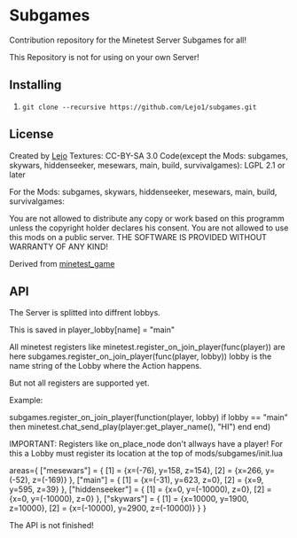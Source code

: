 Subgames
========

Contribution repository for the Minetest Server Subgames for all!

This Repository is not for using on your own Server!

Installing
----------
1. `git clone --recursive https://github.com/Lejo1/subgames.git`

License
-------

Created by [Lejo](https://github.com/Lejo1)
Textures: CC-BY-SA 3.0
Code(except the Mods: subgames, skywars, hiddenseeker, mesewars, main, build, survivalgames): LGPL 2.1 or later

For the Mods: subgames, skywars, hiddenseeker, mesewars, main, build, survivalgames:

You are not allowed to distribute any copy or work based on this programm unless the copyright holder declares his consent.
You are not allowed to use this mods on a public server.
THE SOFTWARE IS PROVIDED WITHOUT WARRANTY OF ANY KIND!


Derived from [minetest_game](https://github.com/minetest/minetest_game)

API
---

The Server is splitted into diffrent lobbys.

This is saved in player_lobby[name] = "main"

All minetest registers like minetest.register_on_join_player(func(player)) are here subgames.register_on_join_player(func(player, lobby)) lobby is the name string of the Lobby where the Action happens.

But not all registers are supported yet.

Example:

subgames.register_on_join_player(function(player, lobby)
  if lobby == "main" then
    minetest.chat_send_play(player:get_player_name(), "HI")
  end
end)

IMPORTANT: Registers like on_place_node don't allways have a player!
For this a Lobby must register its location at the top of mods/subgames/init.lua

areas={
  ["mesewars"] = {
    [1] = {x=(-76), y=158, z=154},
    [2] = {x=266, y=(-52), z=(-169)}
  },
  ["main"] = {
    [1] = {x=(-31), y=623, z=0},
    [2] = {x=9, y=595, z=39}
  },
  ["hiddenseeker"] = {
    [1] = {x=0, y=(-10000), z=0},
    [2] = {x=0, y=(-10000), z=0}
  },
  ["skywars"] = {
    [1] = {x=10000, y=1900, z=10000},
    [2] = {x=(-10000), y=2900, z=(-10000)}
  }
}

The API is not finished!
